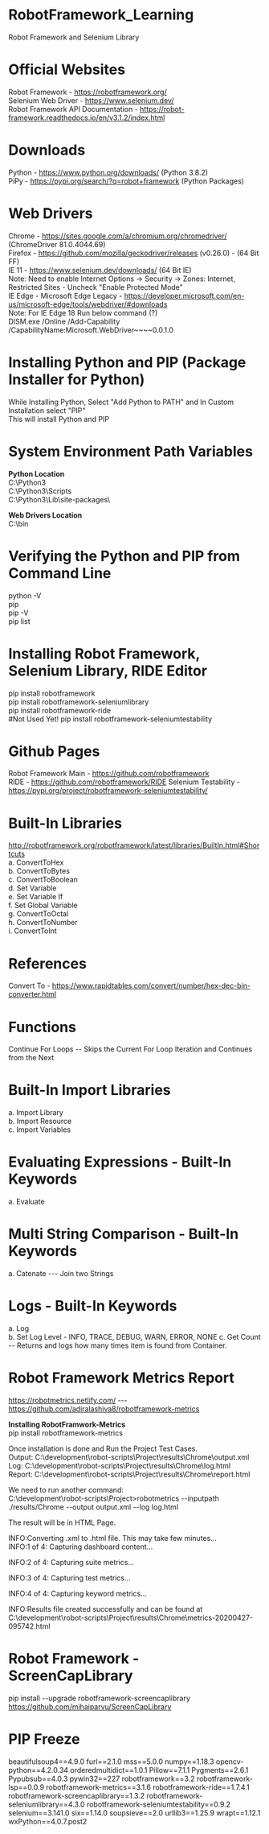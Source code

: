 # RobotFramework_Learning
Robot Framework and Selenium Library

# Official Websites
Robot Framework - https://robotframework.org/   <br>
Selenium Web Driver - https://www.selenium.dev/ <br>
Robot Framework API Documentation - https://robot-framework.readthedocs.io/en/v3.1.2/index.html

# Downloads
Python - https://www.python.org/downloads/    (Python 3.8.2)  <br />
PiPy   - https://pypi.org/search/?q=robot+framework    (Python Packages)  

# Web Drivers
Chrome  - https://sites.google.com/a/chromium.org/chromedriver/  (ChromeDriver 81.0.4044.69)  <br />
Firefox - https://github.com/mozilla/geckodriver/releases   (v0.26.0) - (64 Bit FF)   <br />
IE 11   - https://www.selenium.dev/downloads/  (64 Bit IE)   <br />
        Note: Need to enable Internet Options -> Security -> Zones: Internet, Restricted Sites - Uncheck "Enable Protected Mode"   <br />
IE Edge - Microsoft Edge Legacy - https://developer.microsoft.com/en-us/microsoft-edge/tools/webdriver/#downloads     <br />
        Note: For IE Edge 18 Run below command  (?)   <br />
        DISM.exe /Online /Add-Capability /CapabilityName:Microsoft.WebDriver~~~~0.0.1.0

# Installing Python and PIP (Package Installer for Python)
While Installing Python, Select "Add Python to PATH" and In Custom Installation select "PIP"  <br/>
This will install Python and PIP

# System Environment Path Variables
<b>Python Location</b>  <br/>
C:\Python3     <br/>
C:\Python3\Scripts  <br/>
C:\Python3\Lib\site-packages\  

<b>Web Drivers Location</b>  <br/>
C:\bin      <br/>


# Verifying the Python and PIP from Command Line
python -V  <br>
pip  <br>
pip -V  <br>
pip  list  <br>

# Installing Robot Framework, Selenium Library, RIDE Editor
pip install robotframework  <br>
pip install robotframework-seleniumlibrary <br>
pip install robotframework-ride   <br>    #Not Used Yet!
pip install robotframework-seleniumtestability  <br>



# Github Pages
Robot Framework Main - https://github.com/robotframework   <br>
RIDE - https://github.com/robotframework/RIDE
Selenium Testability - https://pypi.org/project/robotframework-seleniumtestability/


# Built-In Libraries
http://robotframework.org/robotframework/latest/libraries/BuiltIn.html#Shortcuts   <br>
a. ConvertToHex <br>
b. ConvertToBytes <br>
c. ConvertToBoolean <br>
d. Set Variable  <br>
e. Set Variable If <br>
f. Set Global Variable <br>
g. ConvertToOctal  <br>
h. ConvertToNumber  <br>
i. ConvertToInt  <br>

# References
Convert To - https://www.rapidtables.com/convert/number/hex-dec-bin-converter.html

# Functions
Continue For Loops -- Skips the Current For Loop Iteration and Continues from the Next

# Built-In Import Libraries
a. Import Library <br>
b. Import Resource <br>
c. Import Variables <br>

# Evaluating Expressions - Built-In Keywords
a. Evaluate <br>

# Multi String Comparison - Built-In Keywords
a. Catenate --- Join two Strings <br>

# Logs - Built-In Keywords
a. Log <br>
b. Set Log Level - INFO, TRACE, DEBUG, WARN, ERROR, NONE
c. Get Count -- Returns and logs how many times item is found from Container.




# Robot Framework Metrics Report
https://robotmetrics.netlify.com/  --- https://github.com/adiralashiva8/robotframework-metrics  <br>

<b>Installing RobotFramwork-Metrics</b>  <br>
pip install robotframework-metrics  <br>

Once installation is done and Run the Project Test Cases.  <br>
Output:  C:\development\robot-scripts\Project\results\Chrome\output.xml  <br>
Log:     C:\development\robot-scripts\Project\results\Chrome\log.html <br>
Report:  C:\development\robot-scripts\Project\results\Chrome\report.html <br>

We need to run another command:  <br>
C:\development\robot-scripts\Project>robotmetrics --inputpath ./results/Chrome --output output.xml --log log.html   <br>

The result will be in HTML Page.  <br>

INFO:Converting .xml to .html file. This may take few minutes...  <br>
INFO:1 of 4: Capturing dashboard content...

INFO:2 of 4: Capturing suite metrics...

INFO:3 of 4: Capturing test metrics...

INFO:4 of 4: Capturing keyword metrics...

INFO:Results file created successfully and can be found at C:\development\robot-scripts\Project\results\Chrome\metrics-20200427-095742.html <br>

# Robot Framework - ScreenCapLibrary
pip install --upgrade robotframework-screencaplibrary
https://github.com/mihaiparvu/ScreenCapLibrary

# PIP Freeze
beautifulsoup4==4.9.0
furl==2.1.0
mss==5.0.0
numpy==1.18.3
opencv-python==4.2.0.34
orderedmultidict==1.0.1
Pillow==7.1.1
Pygments==2.6.1
Pypubsub==4.0.3
pywin32==227
robotframework==3.2
robotframework-lsp==0.0.9
robotframework-metrics==3.1.6
robotframework-ride==1.7.4.1
robotframework-screencaplibrary==1.3.2
robotframework-seleniumlibrary==4.3.0
robotframework-seleniumtestability==0.9.2
selenium==3.141.0
six==1.14.0
soupsieve==2.0
urllib3==1.25.9
wrapt==1.12.1
wxPython==4.0.7.post2
